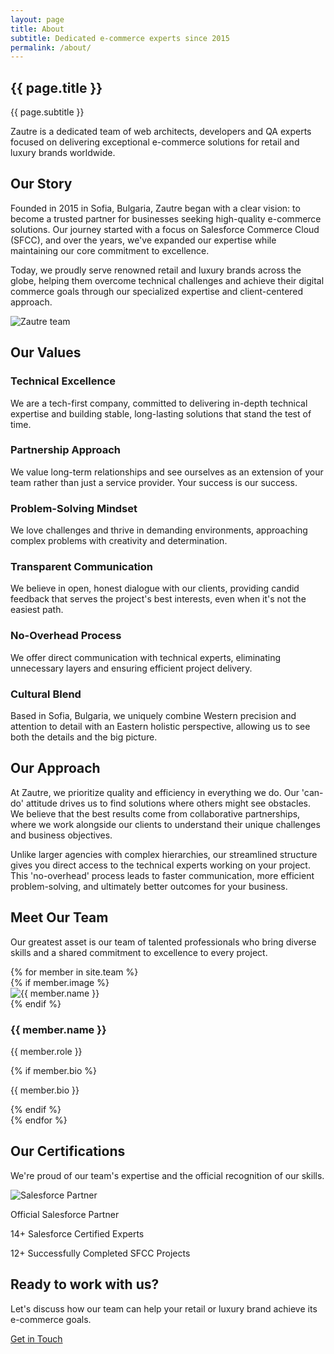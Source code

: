 ```yaml
---
layout: page
title: About
subtitle: Dedicated e-commerce experts since 2015
permalink: /about/
---
```


<section class="about-header">
  <div class="container">
    <h1>{{ page.title }}</h1>
    <p class="subtitle">{{ page.subtitle }}</p>
  </div>
</section>

<div class="about-intro">
  <p class="lead">Zautre is a dedicated team of web architects, developers and QA experts focused on delivering exceptional e-commerce solutions for retail and luxury brands worldwide.</p>
</div>

<div class="about-section">
  <h2>Our Story</h2>
  <div class="two-column">
    <div>
      <p>Founded in 2015 in Sofia, Bulgaria, Zautre began with a clear vision: to become a trusted partner for businesses seeking high-quality e-commerce solutions. Our journey started with a focus on Salesforce Commerce Cloud (SFCC), and over the years, we've expanded our expertise while maintaining our core commitment to excellence.</p>
      <p>Today, we proudly serve renowned retail and luxury brands across the globe, helping them overcome technical challenges and achieve their digital commerce goals through our specialized expertise and client-centered approach.</p>
    </div>
    <div class="about-image">
      <img src="{{ '/assets/images/about-team.jpg' | relative_url }}" alt="Zautre team">
    </div>
  </div>
</div>

<div class="about-section values-section">
  <h2>Our Values</h2>
  <div class="values-grid">
    <div class="value-card">
      <h3>Technical Excellence</h3>
      <p>We are a tech-first company, committed to delivering in-depth technical expertise and building stable, long-lasting solutions that stand the test of time.</p>
    </div>
    <div class="value-card">
      <h3>Partnership Approach</h3>
      <p>We value long-term relationships and see ourselves as an extension of your team rather than just a service provider. Your success is our success.</p>
    </div>
    <div class="value-card">
      <h3>Problem-Solving Mindset</h3>
      <p>We love challenges and thrive in demanding environments, approaching complex problems with creativity and determination.</p>
    </div>
    <div class="value-card">
      <h3>Transparent Communication</h3>
      <p>We believe in open, honest dialogue with our clients, providing candid feedback that serves the project's best interests, even when it's not the easiest path.</p>
    </div>
    <div class="value-card">
      <h3>No-Overhead Process</h3>
      <p>We offer direct communication with technical experts, eliminating unnecessary layers and ensuring efficient project delivery.</p>
    </div>
    <div class="value-card">
      <h3>Cultural Blend</h3>
      <p>Based in Sofia, Bulgaria, we uniquely combine Western precision and attention to detail with an Eastern holistic perspective, allowing us to see both the details and the big picture.</p>
    </div>
  </div>
</div>

<div class="about-section">
  <h2>Our Approach</h2>
  <p>At Zautre, we prioritize quality and efficiency in everything we do. Our 'can-do' attitude drives us to find solutions where others might see obstacles. We believe that the best results come from collaborative partnerships, where we work alongside our clients to understand their unique challenges and business objectives.</p>
  <p>Unlike larger agencies with complex hierarchies, our streamlined structure gives you direct access to the technical experts working on your project. This 'no-overhead' process leads to faster communication, more efficient problem-solving, and ultimately better outcomes for your business.</p>
</div>

<div class="about-section team-section">
  <h2>Meet Our Team</h2>
  <p>Our greatest asset is our team of talented professionals who bring diverse skills and a shared commitment to excellence to every project.</p>
  
  <div class="team-grid">
    {% for member in site.team %}
      <div class="team-member">
        {% if member.image %}
        <div class="member-image">
          <img src="{{ member.image | relative_url }}" alt="{{ member.name }}">
        </div>
        {% endif %}
        <div class="member-info">
          <h3>{{ member.name }}</h3>
          <p class="member-role">{{ member.role }}</p>
          {% if member.bio %}
          <p class="member-bio">{{ member.bio }}</p>
          {% endif %}
        </div>
      </div>
    {% endfor %}
  </div>
</div>

<div class="about-section certifications-section">
  <h2>Our Certifications</h2>
  <p>We're proud of our team's expertise and the official recognition of our skills.</p>
  
  <div class="certifications-grid">
    <div class="certification">
      <img src="{{ '/assets/images/salesforce-partner-badge.png' | relative_url }}" alt="Salesforce Partner">
      <p>Official Salesforce Partner</p>
    </div>
    <div class="certification">
      <p>14+ Salesforce Certified Experts</p>
    </div>
    <div class="certification">
      <p>12+ Successfully Completed SFCC Projects</p>
    </div>
  </div>
</div>

<div class="cta-section">
  <div class="cta-content">
    <h2>Ready to work with us?</h2>
    <p>Let's discuss how our team can help your retail or luxury brand achieve its e-commerce goals.</p>
    <a href="{{ '/contact' | relative_url }}" class="btn btn-primary">Get in Touch</a>
  </div>
</div>